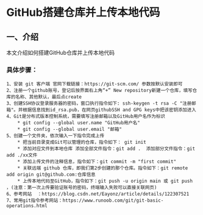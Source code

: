 # GitHub搭建仓库并上传本地代码

## 一、介绍
本文介绍如何搭建GitHub仓库并上传本地代码

### 具体步骤：
	1、安装 git 客户端 官网下载链接：https://git-scm.com/ 参数按默认安装即可
	2、注册一个github账号，登记后按界面右上角“+” New repository新建一个仓库，填写仓库的名称、其他默认，最后点create
	3、创建SSH协议登录服务器的密码，窗口执行指令如下: ssh-keygen -t rsa -C "注册邮箱"。并根据信息找到id_rsa.pub，在网页githubSSH and GPG keys中把该密钥添加进入
	4、Git是分布式版本控制系统，需要填写注册邮箱以及GitHub用户名作为标识
		* git config --global user.name "GitHub用户名"
		* git config --global user.email "邮箱"
	5、创建一个文件夹，依次输入一下指令完成上传
		* 把当前目录变成Git可以管理的仓库，指令如下： git init
		* 添加对应文件到本地仓库 添加全部文件指令：git add .  添加部分文件指令：git add ./xx文件
		* 添加上传文件的注释信息，指令如下：git commit -m "first commit"
		* 关联远端 github 仓库，即我们第2步创建的那个仓库。指令如下：git remote add origin git@github.com:仓库信息
		* 上传本地代码至GitHub，指令如下：git push -u origin main 或 git push ，(注意：第一次上传要验证账号的密码，终端输入失败可以直接关联网页)
	6、参考网站	：https://blog.csdn.net/Eayonz/article/details/122307521
	7、常用git指令参考网站：https://www.runoob.com/git/git-basic-operations.html